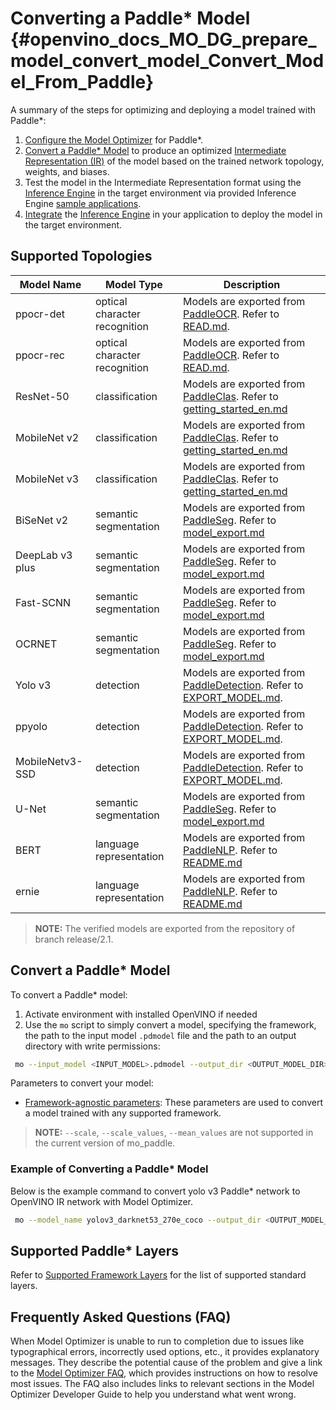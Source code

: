 # Converting a Paddle* Model {#openvino_docs_MO_DG_prepare_model_convert_model_Convert_Model_From_Paddle}

A summary of the steps for optimizing and deploying a model trained with Paddle\*:

1. [Configure the Model Optimizer](../../Deep_Learning_Model_Optimizer_DevGuide.md) for Paddle\*.
2. [Convert a Paddle\* Model](#Convert_From_Paddle) to produce an optimized [Intermediate Representation (IR)](../../IR_and_opsets.md) of the model based on the trained network topology, weights, and biases.
3. Test the model in the Intermediate Representation format using the [Inference Engine](../../../IE_DG/Deep_Learning_Inference_Engine_DevGuide.md) in the target environment via provided Inference Engine [sample applications](../../../IE_DG/Samples_Overview.md).
4. [Integrate](../../../IE_DG/Samples_Overview.md) the [Inference Engine](../../../IE_DG/Deep_Learning_Inference_Engine_DevGuide.md) in your application to deploy the model in the target environment.

## Supported Topologies

| Model Name| Model Type| Description|
| ------------- | ------------ | ------------- |
|ppocr-det| optical character recognition| Models are exported from [PaddleOCR](https://github.com/PaddlePaddle/PaddleOCR/tree/release/2.1/). Refer to [READ.md](https://github.com/PaddlePaddle/PaddleOCR/tree/release/2.1/#pp-ocr-20-series-model-listupdate-on-dec-15).|
|ppocr-rec| optical character recognition| Models are exported from [PaddleOCR](https://github.com/PaddlePaddle/PaddleOCR/tree/release/2.1/). Refer to [READ.md](https://github.com/PaddlePaddle/PaddleOCR/tree/release/2.1/#pp-ocr-20-series-model-listupdate-on-dec-15).|
|ResNet-50| classification| Models are exported from [PaddleClas](https://github.com/PaddlePaddle/PaddleClas/tree/release/2.1/). Refer to [getting_started_en.md](https://github.com/PaddlePaddle/PaddleClas/blob/release/2.1/docs/en/tutorials/getting_started_en.md#4-use-the-inference-model-to-predict)|
|MobileNet v2| classification| Models are exported from [PaddleClas](https://github.com/PaddlePaddle/PaddleClas/tree/release/2.1/). Refer to [getting_started_en.md](https://github.com/PaddlePaddle/PaddleClas/blob/release/2.1/docs/en/tutorials/getting_started_en.md#4-use-the-inference-model-to-predict)|
|MobileNet v3| classification| Models are exported from [PaddleClas](https://github.com/PaddlePaddle/PaddleClas/tree/release/2.1/). Refer to [getting_started_en.md](https://github.com/PaddlePaddle/PaddleClas/blob/release/2.1/docs/en/tutorials/getting_started_en.md#4-use-the-inference-model-to-predict)|
|BiSeNet v2| semantic segmentation| Models are exported from [PaddleSeg](https://github.com/PaddlePaddle/PaddleSeg/tree/release/2.1). Refer to [model_export.md](https://github.com/PaddlePaddle/PaddleSeg/blob/release/2.1/docs/model_export.md#)|
|DeepLab v3 plus| semantic segmentation| Models are exported from [PaddleSeg](https://github.com/PaddlePaddle/PaddleSeg/tree/release/2.1). Refer to [model_export.md](https://github.com/PaddlePaddle/PaddleSeg/blob/release/2.1/docs/model_export.md#)|
|Fast-SCNN| semantic segmentation| Models are exported from [PaddleSeg](https://github.com/PaddlePaddle/PaddleSeg/tree/release/2.1). Refer to [model_export.md](https://github.com/PaddlePaddle/PaddleSeg/blob/release/2.1/docs/model_export.md#)|
|OCRNET| semantic segmentation| Models are exported from [PaddleSeg](https://github.com/PaddlePaddle/PaddleSeg/tree/release/2.1). Refer to [model_export.md](https://github.com/PaddlePaddle/PaddleSeg/blob/release/2.1/docs/model_export.md#)|
|Yolo v3| detection| Models are exported from [PaddleDetection](https://github.com/PaddlePaddle/PaddleDetection/tree/release/2.1). Refer to [EXPORT_MODEL.md](https://github.com/PaddlePaddle/PaddleDetection/blob/release/2.1/deploy/EXPORT_MODEL.md#).|
|ppyolo| detection| Models are exported from [PaddleDetection](https://github.com/PaddlePaddle/PaddleDetection/tree/release/2.1). Refer to [EXPORT_MODEL.md](https://github.com/PaddlePaddle/PaddleDetection/blob/release/2.1/deploy/EXPORT_MODEL.md#).|
|MobileNetv3-SSD| detection| Models are exported from [PaddleDetection](https://github.com/PaddlePaddle/PaddleDetection/tree/release/2.2). Refer to [EXPORT_MODEL.md](https://github.com/PaddlePaddle/PaddleDetection/blob/release/2.2/deploy/EXPORT_MODEL.md#).|
|U-Net| semantic segmentation| Models are exported from [PaddleSeg](https://github.com/PaddlePaddle/PaddleSeg/tree/release/2.3). Refer to [model_export.md](https://github.com/PaddlePaddle/PaddleSeg/blob/release/2.3/docs/model_export.md#)|
|BERT| language representation| Models are exported from [PaddleNLP](https://github.com/PaddlePaddle/PaddleNLP/tree/v2.1.1). Refer to [README.md](https://github.com/PaddlePaddle/PaddleNLP/tree/develop/examples/language_model/bert#readme)|
|ernie| language representation| Models are exported from [PaddleNLP](https://github.com/PaddlePaddle/PaddleNLP/tree/v2.1.1). Refer to [README.md](https://github.com/PaddlePaddle/PaddleNLP/tree/develop/examples/language_model/bert#readme)|

> **NOTE:** The verified models are exported from the repository of branch release/2.1.

## Convert a Paddle* Model <a name="Convert_From_Paddle"></a>

To convert a Paddle\* model:

1. Activate environment with installed OpenVINO if needed
2. Use the `mo` script to simply convert a model, specifying the framework, the path to the input model `.pdmodel` file and the path to an output directory with write permissions:
```sh
 mo --input_model <INPUT_MODEL>.pdmodel --output_dir <OUTPUT_MODEL_DIR> --framework=paddle
```

Parameters to convert your model:

* [Framework-agnostic parameters](Converting_Model.md): These parameters are used to convert a model trained with any supported framework.
> **NOTE:** `--scale`, `--scale_values`, `--mean_values` are not supported in the current version of mo_paddle.

### Example of Converting a Paddle* Model
Below is the example command to convert yolo v3 Paddle\* network to OpenVINO IR network with Model Optimizer.
```sh
 mo --model_name yolov3_darknet53_270e_coco --output_dir <OUTPUT_MODEL_DIR> --framework=paddle --data_type=FP32 --reverse_input_channels --input_shape=[1,3,608,608],[1,2],[1,2] --input=image,im_shape,scale_factor --output=save_infer_model/scale_0.tmp_1,save_infer_model/scale_1.tmp_1 --input_model=yolov3.pdmodel
```

## Supported Paddle\* Layers
Refer to [Supported Framework Layers](../Supported_Frameworks_Layers.md) for the list of supported standard layers.

## Frequently Asked Questions (FAQ)

When Model Optimizer is unable to run to completion due to issues like typographical errors, incorrectly used options, etc., it provides explanatory messages. They describe the potential cause of the problem and give a link to the [Model Optimizer FAQ](../Model_Optimizer_FAQ.md), which provides instructions on how to resolve most issues. The FAQ also includes links to relevant sections in the Model Optimizer Developer Guide to help you understand what went wrong.
